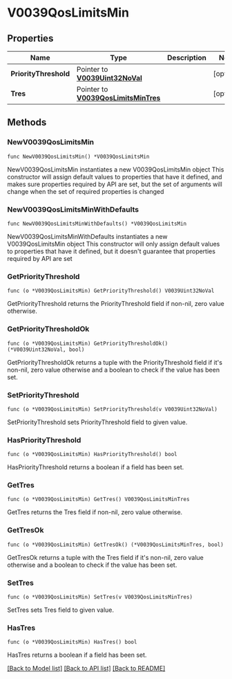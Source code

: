 # V0039QosLimitsMin

## Properties

Name | Type | Description | Notes
------------ | ------------- | ------------- | -------------
**PriorityThreshold** | Pointer to [**V0039Uint32NoVal**](V0039Uint32NoVal.md) |  | [optional] 
**Tres** | Pointer to [**V0039QosLimitsMinTres**](V0039QosLimitsMinTres.md) |  | [optional] 

## Methods

### NewV0039QosLimitsMin

`func NewV0039QosLimitsMin() *V0039QosLimitsMin`

NewV0039QosLimitsMin instantiates a new V0039QosLimitsMin object
This constructor will assign default values to properties that have it defined,
and makes sure properties required by API are set, but the set of arguments
will change when the set of required properties is changed

### NewV0039QosLimitsMinWithDefaults

`func NewV0039QosLimitsMinWithDefaults() *V0039QosLimitsMin`

NewV0039QosLimitsMinWithDefaults instantiates a new V0039QosLimitsMin object
This constructor will only assign default values to properties that have it defined,
but it doesn't guarantee that properties required by API are set

### GetPriorityThreshold

`func (o *V0039QosLimitsMin) GetPriorityThreshold() V0039Uint32NoVal`

GetPriorityThreshold returns the PriorityThreshold field if non-nil, zero value otherwise.

### GetPriorityThresholdOk

`func (o *V0039QosLimitsMin) GetPriorityThresholdOk() (*V0039Uint32NoVal, bool)`

GetPriorityThresholdOk returns a tuple with the PriorityThreshold field if it's non-nil, zero value otherwise
and a boolean to check if the value has been set.

### SetPriorityThreshold

`func (o *V0039QosLimitsMin) SetPriorityThreshold(v V0039Uint32NoVal)`

SetPriorityThreshold sets PriorityThreshold field to given value.

### HasPriorityThreshold

`func (o *V0039QosLimitsMin) HasPriorityThreshold() bool`

HasPriorityThreshold returns a boolean if a field has been set.

### GetTres

`func (o *V0039QosLimitsMin) GetTres() V0039QosLimitsMinTres`

GetTres returns the Tres field if non-nil, zero value otherwise.

### GetTresOk

`func (o *V0039QosLimitsMin) GetTresOk() (*V0039QosLimitsMinTres, bool)`

GetTresOk returns a tuple with the Tres field if it's non-nil, zero value otherwise
and a boolean to check if the value has been set.

### SetTres

`func (o *V0039QosLimitsMin) SetTres(v V0039QosLimitsMinTres)`

SetTres sets Tres field to given value.

### HasTres

`func (o *V0039QosLimitsMin) HasTres() bool`

HasTres returns a boolean if a field has been set.


[[Back to Model list]](../README.md#documentation-for-models) [[Back to API list]](../README.md#documentation-for-api-endpoints) [[Back to README]](../README.md)


